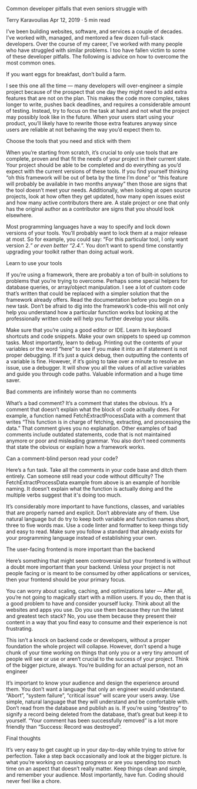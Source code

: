 Common developer pitfalls that even seniors struggle with

Terry Karavoulias
Apr 12, 2019 · 5 min read

I’ve been building websites, software, and services a couple of decades. I’ve worked with, managed, and mentored a few dozen full-stack developers. Over the course of my career, I’ve worked with many people who have struggled with similar problems. I too have fallen victim to some of these developer pitfalls. The following is advice on how to overcome the most common ones.

If you want eggs for breakfast, don’t build a farm.

I see this one all the time — many developers will over-engineer a simple project because of the prospect that one day they might need to add extra features that are not on the plan. This makes the code more complex, takes longer to write, pushes back deadlines, and requires a considerable amount of testing. Instead, try to focus on the task at hand and not what the project may possibly look like in the future. When your users start using your product, you’ll likely have to rewrite those extra features anyway since users are reliable at not behaving the way you’d expect them to.

Choose the tools that you need and stick with them

When you’re starting from scratch, it’s crucial to only use tools that are complete, proven and that fit the needs of your project in their current state. Your project should be able to be completed and do everything as you’d expect with the current versions of these tools. If you find yourself thinking “oh this framework will be out of beta by the time I’m done” or “this feature will probably be available in two months anyway” then those are signs that the tool doesn’t meet your needs. Additionally, when looking at open source projects, look at how often they get updated, how many open issues exist and how many active contributors there are. A stale project or one that only has the original author as a contributor are signs that you should look elsewhere.

Most programming languages have a way to specify and lock down versions of your tools. You’ll probably want to lock them at a major release at most. So for example, you could say: “For this particular tool, I only want version 2.*” or even better “2.4.*”. You don’t want to spend time constantly upgrading your toolkit rather than doing actual work.

Learn to use your tools

If you’re using a framework, there are probably a ton of built-in solutions to problems that you’re trying to overcome. Perhaps some special helpers for database queries, or array/object manipulation. I see a lot of custom code that’s written that could be replaced with a simpler solution that the framework already offers. Read the documentation before you begin on a new task. Don’t be afraid to dig into the framework’s code–this will not only help you understand how a particular function works but looking at the professionally written code will help you further develop your skills.

Make sure that you’re using a good editor or IDE. Learn its keyboard shortcuts and code snippets. Make your own snippets to speed up common tasks. Most importantly, learn to debug. Printing out the contents of your variables or the word “here” to see if you make it into an if statement is not proper debugging. If it’s just a quick debug, then outputting the contents of a variable is fine. However, if it’s going to take over a minute to resolve an issue, use a debugger. It will show you all the values of all active variables and guide you through code paths. Valuable information and a huge time saver.

Bad comments are infinitely worse than no comments

What’s a bad comment? It’s a comment that states the obvious. It’s a comment that doesn’t explain what the block of code actually does. For example, a function named FetchExtractProcessData with a comment that writes “This function is in charge of fetching, extracting, and processing the data.” That comment gives you no explanation. Other examples of bad comments include outdated statements, code that is not maintained anymore or poor and misleading grammar. You also don’t need comments that state the obvious or explain how a framework works.

Can a comment-blind person read your code?

Here’s a fun task. Take all the comments in your code base and ditch them entirely. Can someone still read your code without difficulty? The FetchExtractProcessData example from above is an example of horrible naming. It doesn’t explain what the function is actually doing and the multiple verbs suggest that it's doing too much.

It’s considerably more important to have functions, classes, and variables that are properly named and explicit. Don’t abbreviate any of them. Use natural language but do try to keep both variable and function names short, three to five words max. Use a code linter and formatter to keep things tidy and easy to read. Make sure you follow a standard that already exists for your programming language instead of establishing your own.

The user-facing frontend is more important than the backend

Here’s something that might seem controversial but your frontend is without a doubt more important than your backend. Unless your project is not people facing or is meant to be consumed by other applications or services, then your frontend should be your primary focus.

You can worry about scaling, caching, and optimizations later — After all, you’re not going to magically start with a million users. If you do, then that is a good problem to have and consider yourself lucky. Think about all the websites and apps you use. Do you use them because they run the latest and greatest tech stack? No, you use them because they present their content in a way that you find easy to consume and their experience is not frustrating.

This isn’t a knock on backend code or developers, without a proper foundation the whole project will collapse. However, don’t spend a huge chunk of your time working on things that only you or a very tiny amount of people will see or use or aren’t crucial to the success of your project. Think of the bigger picture, always.
You’re building for an actual person, not an engineer

It’s important to know your audience and design the experience around them. You don’t want a language that only an engineer would understand. “Abort”, “system failure”, “critical issue” will scare your users away. Use simple, natural language that they will understand and be comfortable with. Don’t read from the database and publish as is. If you’re using “destroy” to signify a record being deleted from the database, that’s great but keep it to yourself. “Your comment has been successfully removed” is a lot more friendly than “Success: Record was destroyed”.

Final thoughts

It’s very easy to get caught up in your day-to-day while trying to strive for perfection. Take a step back occasionally and look at the bigger picture. Is what you’re working on causing progress or are you spending too much time on an aspect that doesn’t really matter. Keep things clean and simple, and remember your audience. Most importantly, have fun. Coding should never feel like a chore.

